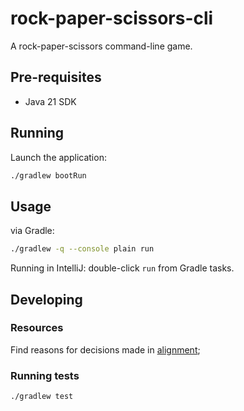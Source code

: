 # rock-paper-scissors-cli

A rock-paper-scissors command-line game.

## Pre-requisites

* Java 21 SDK

## Running

Launch the application:
```bash
./gradlew bootRun
```

## Usage

via Gradle: 
```bash
./gradlew -q --console plain run
```

Running in IntelliJ: double-click `run` from Gradle tasks.

## Developing

### Resources

Find reasons for decisions made in [alignment](./docs/alignment.md);

### Running tests

```bash
./gradlew test
```
